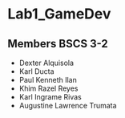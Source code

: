 # Lab1_GameDev

## Members BSCS 3-2

* Dexter Alquisola
* Karl Ducta
* Paul Kenneth Ilan
* Khim Razel Reyes
* Karl Ingrame Rivas
* Augustine Lawrence Trumata
